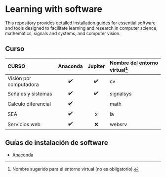 # Learning with software
This repository provides detailed installation guides for essential software and tools designed to facilitate learning and research in computer science, mathematics, signals and systems, and computer vision. 

## Curso



| CURSO                     | Anaconda           | Jupiter   | Nombre del entorno virtual[^1]  |
| :------------------------ | :----------------: | :-------: | :------------------------------ |
| Visión por computadora    | :heavy_check_mark: | :heavy_check_mark:      | cv                             |
| Señales y sistemas        | :heavy_check_mark: | :heavy_check_mark: | signalsys                      |
| Calculo diferencial       | :heavy_check_mark: |  | math                           |
| SEA                       | :heavy_check_mark: |    x      | ia                             |
| Servicios web             | :heavy_check_mark: |     :x:      | websrv                         |

[^1]: Nombre sugerido para el entorno virtual (no es obligatorio).

## Guías de instalación de software

- [Anaconda](guides/conda/conda-install.md)

